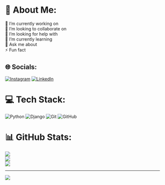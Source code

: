 # 💫 About Me:
🔭 I’m currently working on<br>👯 I’m looking to collaborate on<br>🤝 I’m looking for help with<br>🌱 I’m currently learning<br>💬 Ask me about<br>⚡ Fun fact


## 🌐 Socials:
[![Instagram](https://img.shields.io/badge/Instagram-%23E4405F.svg?logo=Instagram&logoColor=white)](https://instagram.com/hossein_miri0) [![LinkedIn](https://img.shields.io/badge/LinkedIn-%230077B5.svg?logo=linkedin&logoColor=white)](https://linkedin.com/in/linkedin.com/in/mohammad-hossein-miri-4aa76b25b) 

# 💻 Tech Stack:
![Python](https://img.shields.io/badge/python-3670A0?style=for-the-badge&logo=python&logoColor=ffdd54) ![Django](https://img.shields.io/badge/django-%23092E20.svg?style=for-the-badge&logo=django&logoColor=white) ![Git](https://img.shields.io/badge/git-%23F05033.svg?style=for-the-badge&logo=git&logoColor=white) ![GitHub](https://img.shields.io/badge/github-%23121011.svg?style=for-the-badge&logo=github&logoColor=white)
# 📊 GitHub Stats:
![](https://github-readme-stats.vercel.app/api?username=hosseinmir0&theme=dark&hide_border=false&include_all_commits=false&count_private=false)<br/>
![](https://github-readme-streak-stats.herokuapp.com/?user=hosseinmir0&theme=dark&hide_border=false)<br/>
![](https://github-readme-stats.vercel.app/api/top-langs/?username=hosseinmir0&theme=dark&hide_border=false&include_all_commits=false&count_private=false&layout=compact)

---
[![](https://visitcount.itsvg.in/api?id=hosseinmir0&icon=0&color=0)](https://visitcount.itsvg.in)

<!-- Proudly created with GPRM ( https://gprm.itsvg.in ) -->
